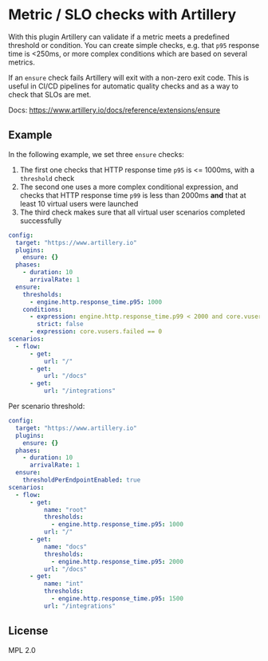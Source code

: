 # Metric / SLO checks with Artillery

With this plugin Artillery can validate if a metric meets a predefined threshold or condition. You can create simple checks, e.g. that `p95` response time is <250ms, or more complex conditions which are based on several metrics.

If an `ensure` check fails Artillery will exit with a non-zero exit code. This is useful in CI/CD pipelines for automatic quality checks and as a way to check that SLOs are met.

Docs: https://www.artillery.io/docs/reference/extensions/ensure

## Example

In the following example, we set three `ensure` checks:

1. The first one checks that HTTP response time `p95` is <= 1000ms, with a `threshold` check
2. The second one uses a more complex conditional expression, and checks that HTTP response time `p99` is less than 2000ms **and** that at least 10 virtual users were launched
3. The third check makes sure that all virtual user scenarios completed successfully

```yaml
config:
  target: "https://www.artillery.io"
  plugins:
    ensure: {}
  phases:
    - duration: 10
      arrivalRate: 1
  ensure:
    thresholds:
      - engine.http.response_time.p95: 1000
    conditions:
      - expression: engine.http.response_time.p99 < 2000 and core.vusers.created.total > 10
        strict: false
      - expression: core.vusers.failed == 0
scenarios:
  - flow:
      - get:
          url: "/"
      - get:
          url: "/docs"
      - get:
          url: "/integrations"
```
Per scenario threshold:

```yaml
config:
  target: "https://www.artillery.io"
  plugins:
    ensure: {}
  phases:
    - duration: 10
      arrivalRate: 1
  ensure:
    thresholdPerEndpointEnabled: true
scenarios:
  - flow:
      - get:
          name: "root"
          thresholds:
            - engine.http.response_time.p95: 1000
          url: "/"
      - get:
          name: "docs"
          thresholds:
            - engine.http.response_time.p95: 2000
          url: "/docs"
      - get:
          name: "int"
          thresholds:
            - engine.http.response_time.p95: 1500
          url: "/integrations"
```

## License

MPL 2.0
